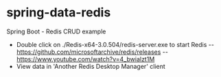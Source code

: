 # spring-data-redis
Spring Boot - Redis CRUD example

- Double click on ./Redis-x64-3.0.504/redis-server.exe to start Redis
   -- https://github.com/microsoftarchive/redis/releases
   -- https://www.youtube.com/watch?v=4_bwialzt1M
- View data in 'Another Redis Desktop Manager' client